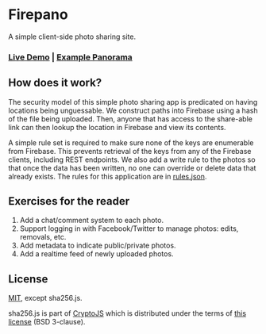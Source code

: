 Firepano
========

A simple client-side photo sharing site.

### [Live Demo](http://firebase.github.com/firepano/) | [Example Panorama](http://firebase.github.com/firepano/#70ed37564320f9f4f8d753ae31fb6c1fad0bcc7630a607b6e8ee7e7cfbb650e4)

How does it work?
-----------------
The security model of this simple photo sharing app is predicated on having
locations being unguessable. We construct paths into Firebase using a hash of
the file being uploaded. Then, anyone that has access to the share-able link
can then lookup the location in Firebase and view its contents. 

A simple rule set is required to make sure none of the keys are enumerable
from Firebase. This prevents retrieval of the keys from any of the Firebase
clients, including REST endpoints. We also add a write rule to the photos so
that once the data has been written, no one can override or delete data that
already exists. The rules for this application are in [rules.json](http://github.com/firebase/firepano/blob/gh-pages/rules.json).

Exercises for the reader
------------------------
  1. Add a chat/comment system to each photo.
  2. Support logging in with Facebook/Twitter to manage photos: edits, removals, etc.
  3. Add metadata to indicate public/private photos.
  4. Add a realtime feed of newly uploaded photos.

License
-------
[MIT](http://firebase.mit-license.org), except sha256.js.

sha256.js is part of [CryptoJS](http://code.google.com/p/crypto-js/) which
is distributed under the terms of
[this license](http://code.google.com/p/crypto-js/wiki/License) (BSD 3-clause).
